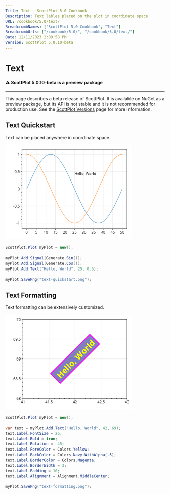```yaml
---
Title: Text - ScottPlot 5.0 Cookbook
Description: Text lables placed on the plot in coordinate space
URL: /cookbook/5.0/text/
BreadcrumbNames: ["ScottPlot 5.0 Cookbook", "Text"]
BreadcrumbUrls: ["/cookbook/5.0/", "/cookbook/5.0/text/"]
Date: 12/11/2023 2:09:58 PM
Version: ScottPlot 5.0.10-beta
---
```


# Text



<div class='alert alert-warning' role='alert'><h4 class='alert-heading py-0 my-0'>⚠️ ScottPlot 5.0.10-beta is a preview package</h4><hr /><p class='mb-0'><span class='fw-semibold'>This page describes a beta release of ScottPlot.</span> It is available on NuGet as a preview package, but its API is not stable and it is not recommended for production use. See the <a href='https://scottplot.net/versions/'>ScottPlot Versions</a> page for more information. </p></div>



## Text Quickstart

Text can be placed anywhere in coordinate space.

[![](text-quickstart.png)](text-quickstart.png)

```cs
ScottPlot.Plot myPlot = new();

myPlot.Add.Signal(Generate.Sin());
myPlot.Add.Signal(Generate.Cos());
myPlot.Add.Text("Hello, World", 25, 0.5);

myPlot.SavePng("text-quickstart.png");
```


## Text Formatting

Text formatting can be extensively customized.

[![](text-formatting.png)](text-formatting.png)

```cs
ScottPlot.Plot myPlot = new();

var text = myPlot.Add.Text("Hello, World", 42, 69);
text.Label.FontSize = 26;
text.Label.Bold = true;
text.Label.Rotation = -45;
text.Label.ForeColor = Colors.Yellow;
text.Label.BackColor = Colors.Navy.WithAlpha(.5);
text.Label.BorderColor = Colors.Magenta;
text.Label.BorderWidth = 3;
text.Label.Padding = 10;
text.Label.Alignment = Alignment.MiddleCenter;

myPlot.SavePng("text-formatting.png");
```

